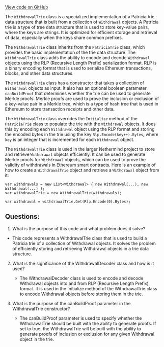 [View code on GitHub](https://github.com/nethermindeth/nethermind/Nethermind.State/Proofs/WithdrawalTrie.cs)

The `WithdrawalTrie` class is a specialized implementation of a Patricia trie data structure that is built from a collection of `Withdrawal` objects. A Patricia trie is a type of tree data structure that is used to store key-value pairs, where the keys are strings. It is optimized for efficient storage and retrieval of data, especially when the keys share common prefixes.

The `WithdrawalTrie` class inherits from the `PatriciaTrie` class, which provides the basic implementation of the trie data structure. The `WithdrawalTrie` class adds the ability to encode and decode `Withdrawal` objects using the RLP (Recursive Length Prefix) serialization format. RLP is a binary encoding format that is used to serialize Ethereum transactions, blocks, and other data structures.

The `WithdrawalTrie` class has a constructor that takes a collection of `Withdrawal` objects as input. It also has an optional boolean parameter `canBuildProof` that determines whether the trie can be used to generate Merkle proofs. Merkle proofs are used to prove the inclusion or exclusion of a key-value pair in a Merkle tree, which is a type of hash tree that is used in Ethereum to store transaction receipts and other data.

The `WithdrawalTrie` class overrides the `Initialize` method of the `PatriciaTrie` class to populate the trie with the `Withdrawal` objects. It does this by encoding each `Withdrawal` object using the RLP format and storing the encoded bytes in the trie using the key `Rlp.Encode(key++).Bytes`, where `key` is an integer that is incremented for each `Withdrawal` object.

The `WithdrawalTrie` class is used in the larger Nethermind project to store and retrieve `Withdrawal` objects efficiently. It can be used to generate Merkle proofs for `Withdrawal` objects, which can be used to prove the validity of withdrawals in Ethereum smart contracts. Here is an example of how to create a `WithdrawalTrie` object and retrieve a `Withdrawal` object from it:

```
var withdrawals = new List<Withdrawal> { new Withdrawal(...), new Withdrawal(...) };
var withdrawalTrie = new WithdrawalTrie(withdrawals);

var withdrawal = withdrawalTrie.Get(Rlp.Encode(0).Bytes);
```
## Questions: 
 1. What is the purpose of this code and what problem does it solve?
   - This code represents a WithdrawalTrie class that is used to build a Patricia trie of a collection of Withdrawal objects. It solves the problem of efficiently storing and retrieving Withdrawal objects in a trie data structure.

2. What is the significance of the WithdrawalDecoder class and how is it used?
   - The WithdrawalDecoder class is used to encode and decode Withdrawal objects into and from RLP (Recursive Length Prefix) format. It is used in the Initialize method of the WithdrawalTrie class to encode Withdrawal objects before storing them in the trie.

3. What is the purpose of the canBuildProof parameter in the WithdrawalTrie constructor?
   - The canBuildProof parameter is used to specify whether the WithdrawalTrie should be built with the ability to generate proofs. If set to true, the WithdrawalTrie will be built with the ability to generate proofs of inclusion or exclusion for any given Withdrawal object in the trie.
